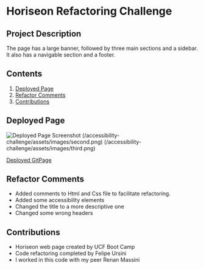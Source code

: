# Horiseon Refactoring Challenge
## Project Description
The page has a large banner, followed by three main sections and a sidebar. It also has a navigable section and a footer.

## Contents
1. [Deployed Page](#deployed-page)
2. [Refactor Comments](#refactor-comments)
3. [Contributions](#contributions)

## Deployed Page

![Deployed Page Screenshot](/accessibility-challenge/assets/images/first.png) (/accessibility-challenge/assets/images/second.png) (/accessibility-challenge/assets/images/third.png)

[Deployed GitPage](https://usflfelipe.github.io/accessibility-challenge/)

## Refactor Comments
* Added comments to Html and Css file to facilitate refactoring.
* Added some accessibility elements
* Changed the title to a more descriptive one
* Changed some wrong headers

## Contributions
* Horiseon web page created by UCF Boot Camp
* Code refactoring completed by Felipe Ursini
* I worked in this code with my peer Renan Massini